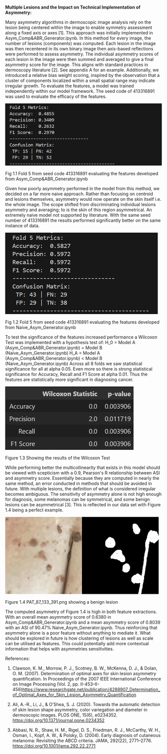 __Multiple Lesions and the Impact on Technical Implementation of Asymmetry:__


Many asymmetry algorithms in dermoscopic image analysis rely on the lesion being centered within the image to enable symmetry assessment along a fixed axis or axes [1]. This approach was initially implemented in Asym_Comp&ABR_Generator.ipynb. In this method for every image, the number of lesions (components) was computed. Each lesion in the image was then recentered in its own binary image then axis-based reflections were performed to assess asymmetry. The individual asymmetry scores of each lesion in the image were then summed and averaged to give a final asymmetry score for the image. This aligns with standard practices in dermoscopy literature [2]. See appendix A for an example.
Additionally, we introduced a relative bias weight scoring, inspired by the observation that a cluster of components localized within a small spatial range may indicate irregular growth. To evaluate the features, a model was trained independently within our model framework. The seed code of 413316891 was used to evaluate the efficacy of the features.

![image1](https://github.com/BossThePro/2025-FYP-groupKangaroo/blob/main/data/asymmetry/Wilcoxon%20Images/Screenshot%202025-05-27%20143835.png)

Fig 1.1 Fold 5 from seed code 413316891 evaluating the features developed from Asym_Comp&ABR_Generator.ipynb

Given how poorly asymmetry performed in the model from this method, we decided on a far more naive approach. Rather than focusing on centroid and lesions themselves, asymmetry would now operate on the skin itself i.e. the whole image. The scope shifted from discriminating individual lesions asymmetry and averaging; to is the skin of this region asymmetrical. An extremely naive model not supported by literature. With the same seed number of 413316891 the results performed significantly better on the same instance of data.

![image2](https://github.com/BossThePro/2025-FYP-groupKangaroo/blob/main/data/asymmetry/Wilcoxon%20Images/Screenshot%202025-05-27%20143744.png)

Fig 1.2 Fold 5 from seed code 413316891 evaluating the features developed from Naive_Asym_Generator.ipynb

To test the significance of the features increased performance a Wilcoxon Test was implemented with a hypothesis test of: 
H_0 = Model A (Asym_Comp&ABR_Generator.ipynb)  = Model B (Naive_Asym_Generator.ipynb)
H_A = Model A (Asym_Comp&ABR_Generator.ipynb) < Model B (Naive_Asym_Generator.ipynb)
Across all 8 folds we saw statistical significance for all at alpha 0.05. Even more so there is strong statistical significance for Accuracy, Recall and F1 Score at alpha 0.01. Thus the features are statistically more significant in diagnosing cancer. 

![image3](https://github.com/BossThePro/2025-FYP-groupKangaroo/blob/main/data/asymmetry/Wilcoxon%20Images/Screenshot%202025-05-27%20153403.png)

Figure 1.3 Showing the results of the Wilcoxon Test

While performing better the multicollinearity that exists in this model should be viewed with scepticism with a 0.9, Pearson's R relationship between ASI and asymmetry score. Essentially because they are computed in nearly the same method, an error conducted in methods that should be avoided in future.
With multiple lesions, the definition of what is considered irregular becomes ambiguous. The sensitivity of asymmetry alone is not high enough for diagnosis, some melanomas can be symmetrical, and some benign lesions can be asymmetrical [3]. This is reflected in our data set with Figure 1.4 being a perfect example. 


![image3](https://github.com/BossThePro/2025-FYP-groupKangaroo/blob/main/data/asymmetry/Wilcoxon%20Images/PAT_87_133_391.png)![image4](https://github.com/BossThePro/2025-FYP-groupKangaroo/blob/main/data/asymmetry/Wilcoxon%20Images/PAT_87_133_391_mask.png)

Figure 1.4 PAT_87_133_391.png showing a benign lesion 

The computed asymmetry of Figure 1.4 is high in both feature extractions. With an overall mean asymmetry score of 0.6380 in Asym_Comp&ABR_Generator.ipynb and a mean asymmetry score of 0.8039 with an ASI of 90.47% Naive_Asym_Generator.ipynb. Thus reinforcing that asymmetry alone is a poor feature without anything to mediate it.
What should be explored in future is how clustering of lesions as well as scale can be utilised as features. This could potentially add more contextual information that helps with asymmetries sensitivities.


References:
1. Clawson, K. M., Morrow, P. J., Scotney, B. W., McKenna, D. J., & Dolan, O. M. (2007). Determination of optimal axes for skin lesion asymmetry quantification. In Proceedings of the 2007 IEEE International Conference on Image Processing (Vol. 2, pp. II-453–II-456)https://www.researchgate.net/publication/4288907_Determination_of_Optimal_Axes_for_Skin_Lesion_Asymmetry_Quantification 

2. Ali, A.-R., Li, J., & O’Shea, S. J. (2020). Towards the automatic detection of skin lesion shape asymmetry, color variegation and diameter in dermoscopic images. PLOS ONE, 15(6), e0234352. https://doi.org/10.1371/journal.pone.0234352

3. Abbasi, N. R., Shaw, H. M., Rigel, D. S., Friedman, R. J., McCarthy, W. H., Osman, I., Kopf, A. W., & Polsky, D. (2004). Early diagnosis of cutaneous melanoma: Revisiting the ABCD criteria. JAMA, 292(22), 2771–2776. https://doi.org/10.1001/jama.292.22.2771
